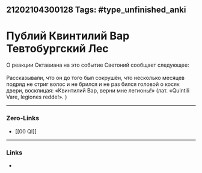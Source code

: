 21202104300128
Tags: #type_unfinished_anki
---
# Публий Квинтилий Вар Тевтобургский Лес

О реакции Октавиана на это событие Светоний сообщает следующее:<br><br>Рассказывали, что он до того был сокрушён, что несколько месяцев подряд не стриг волос и не брился и не раз бился головой о косяк двери, восклицая: «Квинтилий Вар, верни мне легионы!» (лат. «Quintili Vare, legiones redde!». )

---
### Zero-Links
- [[00 QI]]
---
### Links
-